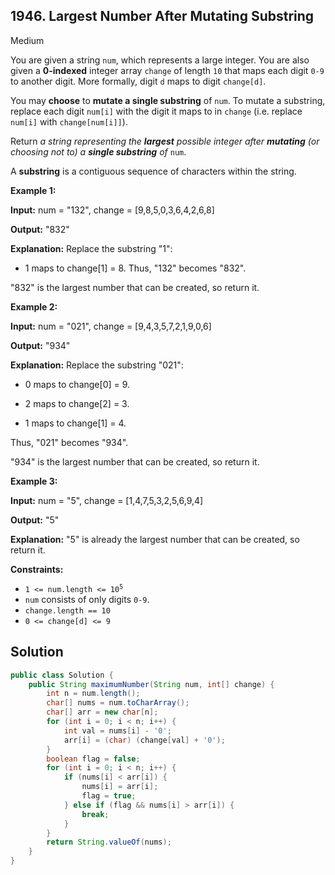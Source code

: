 ## 1946\. Largest Number After Mutating Substring

Medium

You are given a string `num`, which represents a large integer. You are also given a **0-indexed** integer array `change` of length `10` that maps each digit `0-9` to another digit. More formally, digit `d` maps to digit `change[d]`.

You may **choose** to **mutate a single substring** of `num`. To mutate a substring, replace each digit `num[i]` with the digit it maps to in `change` (i.e. replace `num[i]` with `change[num[i]]`).

Return _a string representing the **largest** possible integer after **mutating** (or choosing not to) a **single substring** of_ `num`.

A **substring** is a contiguous sequence of characters within the string.

**Example 1:**

**Input:** num = "132", change = [9,8,5,0,3,6,4,2,6,8]

**Output:** "832"

**Explanation:** Replace the substring "1": 

- 1 maps to change[1] = 8. Thus, "132" becomes "832". 
  
"832" is the largest number that can be created, so return it.

**Example 2:**

**Input:** num = "021", change = [9,4,3,5,7,2,1,9,0,6]

**Output:** "934"

**Explanation:** Replace the substring "021": 

- 0 maps to change[0] = 9. 

- 2 maps to change[2] = 3. 

- 1 maps to change[1] = 4. 
  
Thus, "021" becomes "934". 

"934" is the largest number that can be created, so return it.

**Example 3:**

**Input:** num = "5", change = [1,4,7,5,3,2,5,6,9,4]

**Output:** "5"

**Explanation:** "5" is already the largest number that can be created, so return it.

**Constraints:**

*   <code>1 <= num.length <= 10<sup>5</sup></code>
*   `num` consists of only digits `0-9`.
*   `change.length == 10`
*   `0 <= change[d] <= 9`

## Solution

```java
public class Solution {
    public String maximumNumber(String num, int[] change) {
        int n = num.length();
        char[] nums = num.toCharArray();
        char[] arr = new char[n];
        for (int i = 0; i < n; i++) {
            int val = nums[i] - '0';
            arr[i] = (char) (change[val] + '0');
        }
        boolean flag = false;
        for (int i = 0; i < n; i++) {
            if (nums[i] < arr[i]) {
                nums[i] = arr[i];
                flag = true;
            } else if (flag && nums[i] > arr[i]) {
                break;
            }
        }
        return String.valueOf(nums);
    }
}
```